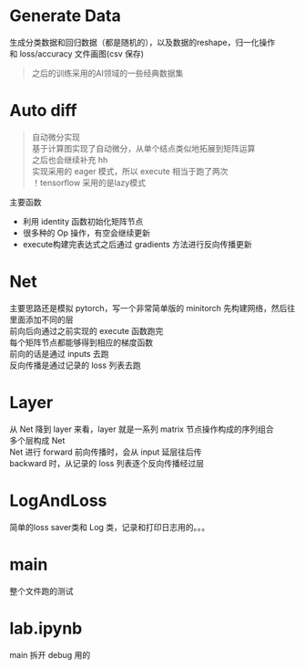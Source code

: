 # Generate Data
生成分类数据和回归数据（都是随机的），以及数据的reshape，归一化操作  
和 loss/accuracy 文件画图(csv 保存)  
> 之后的训练采用的AI领域的一些经典数据集

# Auto diff
> 自动微分实现  
> 基于计算图实现了自动微分，从单个结点类似地拓展到矩阵运算  
> 之后也会继续补充  hh  
> 实现采用的 eager 模式，所以 execute 相当于跑了两次  
> ！tensorflow 采用的是lazy模式

主要函数  
- 利用 identity 函数初始化矩阵节点
- 很多种的 Op 操作，有空会继续更新
- execute构建完表达式之后通过 gradients 方法进行反向传播更新

# Net
主要思路还是模拟 pytorch，写一个非常简单版的 minitorch
先构建网络，然后往里面添加不同的层  
前向后向通过之前实现的 execute 函数跑完  
每个矩阵节点都能够得到相应的梯度函数  
前向的话是通过 inputs 去跑  
反向传播是通过记录的 loss 列表去跑  

# Layer
从 Net 降到 layer 来看，layer 就是一系列 matrix 节点操作构成的序列组合  
多个层构成 Net  
Net 进行 forward 前向传播时，会从 input 延层往后传  
backward 时，从记录的 loss 列表逐个反向传播经过层  

# LogAndLoss
简单的loss saver类和 Log 类，记录和打印日志用的。。。

# main
整个文件跑的测试

# lab.ipynb
main 拆开 debug 用的




